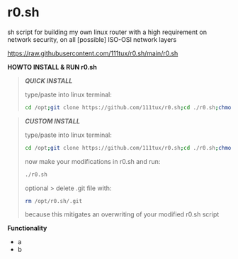 # r0.sh
sh script for building my own linux router with a high requirement on network security, on all [possible] ISO-OSI network layers

https://raw.githubusercontent.com/111tux/r0.sh/main/r0.sh

**HOWTO INSTALL & RUN r0.sh**

>***QUICK INSTALL***
>
>type/paste into linux terminal:
>```bash
>cd /opt;git clone https://github.com/111tux/r0.sh;cd ./r0.sh;chmod +x ./r0.sh;./r0.sh
>```

>***CUSTOM INSTALL***
>
>type/paste into linux terminal:
>```bash
>cd /opt;git clone https://github.com/111tux/r0.sh;cd ./r0.sh;chmod +x ./r0.sh
>```
>now make your modifications in r0.sh and run:
>```bash
>./r0.sh
>```
>optional > delete .git file with:
>```bash
>rm /opt/r0.sh/.git
>```
>because this mitigates an overwriting of your modified r0.sh script

**Functionality**
* a
* b
